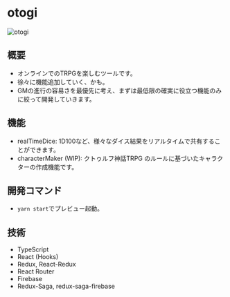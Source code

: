 # otogi
![otogi](https://user-images.githubusercontent.com/39970521/83837458-723c1e00-a731-11ea-8e77-fa1c6511b40b.png)
## 概要
- オンラインでのTRPGを楽しむツールです。
- 徐々に機能追加していく、かも。
- GMの進行の容易さを最優先に考え、まずは最低限の確実に役立つ機能のみに絞って開発していきます。
## 機能
- realTimeDice: 1D100など、様々なダイス結果をリアルタイムで共有することができます。
- characterMaker (WIP): クトゥルフ神話TRPG のルールに基づいたキャラクターの作成機能です。
## 開発コマンド
- `yarn start`でプレビュー起動。
## 技術
- TypeScript
- React (Hooks)
- Redux, React-Redux
- React Router
- Firebase
- Redux-Saga, redux-saga-firebase